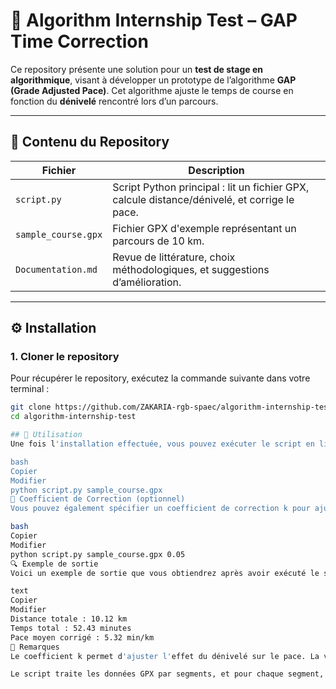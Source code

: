 # 🧠 Algorithm Internship Test – GAP Time Correction

Ce repository présente une solution pour un **test de stage en algorithmique**, visant à développer un prototype de l’algorithme **GAP (Grade Adjusted Pace)**. Cet algorithme ajuste le temps de course en fonction du **dénivelé** rencontré lors d’un parcours.

---

## 📁 Contenu du Repository

| Fichier                 | Description                                                                 |
|------------------------|-----------------------------------------------------------------------------|
| `script.py`            | Script Python principal : lit un fichier GPX, calcule distance/dénivelé, et corrige le pace. |
| `sample_course.gpx`    | Fichier GPX d'exemple représentant un parcours de 10 km.                    |
| `Documentation.md`     | Revue de littérature, choix méthodologiques, et suggestions d’amélioration. |

---

## ⚙️ Installation

### 1. Cloner le repository

Pour récupérer le repository, exécutez la commande suivante dans votre terminal :

```bash
git clone https://github.com/ZAKARIA-rgb-spaec/algorithm-internship-test.git
cd algorithm-internship-test

## 🚀 Utilisation
Une fois l'installation effectuée, vous pouvez exécuter le script en ligne de commande avec un fichier .gpx comme suit :

bash
Copier
Modifier
python script.py sample_course.gpx
🔧 Coefficient de Correction (optionnel)
Vous pouvez également spécifier un coefficient de correction k pour ajuster l'impact du dénivelé sur le pace. Par défaut, k vaut 0.03, mais vous pouvez modifier cette valeur si nécessaire :

bash
Copier
Modifier
python script.py sample_course.gpx 0.05
🔍 Exemple de sortie
Voici un exemple de sortie que vous obtiendrez après avoir exécuté le script avec un fichier GPX :

text
Copier
Modifier
Distance totale : 10.12 km  
Temps total : 52.43 minutes  
Pace moyen corrigé : 5.32 min/km
📌 Remarques
Le coefficient k permet d'ajuster l'effet du dénivelé sur le pace. La valeur par défaut est 0.03.

Le script traite les données GPX par segments, et pour chaque segment, il ajuste le pace en fonction de la pente rencontrée.



